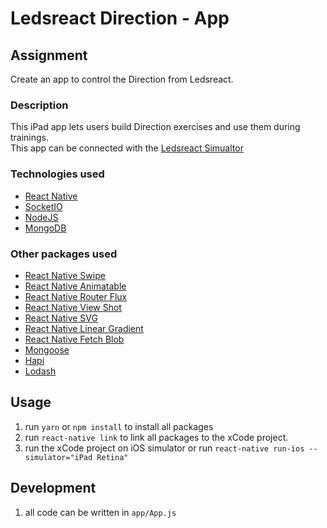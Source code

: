# Ledsreact Direction - App

## Assignment

Create an app to control the Direction from Ledsreact.

### Description
This iPad app lets users build Direction exercises and use them during trainings.<br />
This app can be connected with the [Ledsreact Simualtor](https://github.com/berndbousard/ledsreact-simulator)

### Technologies used

* [React Native](https://github.com/facebook/react-native)
* [SocketIO](https://github.com/socketio/socket.io/)
* [NodeJS](https://nodejs.org)
* [MongoDB](https://www.mongodb.com)

### Other packages used
* [React Native Swipe](https://github.com/leecade/react-native-swipe)
* [React Native Animatable](https://github.com/oblador/react-native-animatable)
* [React Native Router Flux](https://github.com/aksonov/react-native-router-flux)
* [React Native View Shot](https://github.com/gre/react-native-view-shot)
* [React Native SVG](https://github.com/react-native-community/react-native-svg)
* [React Native Linear Gradient](https://github.com/react-native-community/react-native-linear-gradient)
* [React Native Fetch Blob](https://github.com/wkh237/react-native-fetch-blob)
* [Mongoose](https://github.com/Automattic/mongoose)
* [Hapi](https://github.com/hapijs/hapi)
* [Lodash](https://github.com/lodash/lodash)

## Usage

1. run `yarn` or `npm install` to install all packages
2. run `react-native link` to link all packages to the xCode project.
3. run the xCode project on iOS simulator or run `react-native run-ios --simulator="iPad Retina"`

## Development

1. all code can be written in `app/App.js`
